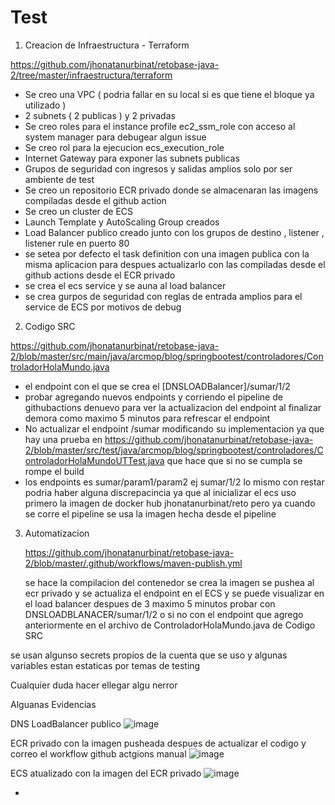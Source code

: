 # Test


1. Creacion de Infraestructura - Terraform 

https://github.com/jhonatanurbinat/retobase-java-2/tree/master/infraestructura/terraform

- Se creo una VPC ( podria fallar en su local si es que tiene el bloque ya utilizado )
- 2 subnets ( 2 publicas ) y 2 privadas
- Se creo roles para el instance profile ec2_ssm_role con acceso al system manager para debugear algun issue
- Se creo rol para la ejecucion ecs_execution_role
- Internet Gateway para exponer las subnets publicas
- Grupos de seguridad con ingresos y salidas amplios solo por ser ambiente de test
- Se creo un repositorio ECR privado donde se almacenaran las imagens compiladas desde el github action
- Se creo un cluster de ECS
- Launch Template y AutoScaling Group creados
- Load Balancer publico creado junto con los grupos de destino , listener , listener rule en puerto 80 
- se setea por defecto el task definition con una imagen publica con la misma aplicacion para despues actualizarlo con las compiladas desde el github actions desde el ECR privado
- se crea el ecs service y se auna al load balancer
- se crea gurpos de seguridad con reglas de entrada amplios para el service de ECS por motivos de debug

2.  Codigo SRC

https://github.com/jhonatanurbinat/retobase-java-2/blob/master/src/main/java/arcmop/blog/springbootest/controladores/ControladorHolaMundo.java

- el endpoint con el que se crea el [DNSLOADBalancer]/sumar/1/2
- probar agregando nuevos endpoints y corriendo el pipeline de githubactions denuevo para ver la actualizacion del endpoint al finalizar
  demora como maximo 5 minutos para refrescar el endpoint
- No actualizar el endpoint /sumar modificando su implementacion ya que hay una prueba en https://github.com/jhonatanurbinat/retobase-java-2/blob/master/src/test/java/arcmop/blog/springbootest/controladores/ControladorHolaMundoUTTest.java  que hace que si no se cumpla se rompe el build
- los endpoints es sumar/param1/param2 ej sumar/1/2 lo mismo con restar  podria haber alguna discrepacincia ya que al inicializar el ecs uso primero la imagen de docker hub jhonatanurbinat/reto pero ya cuando se corre el pipeline se usa la imagen hecha desde el pipeline

3. Automatizacion

   https://github.com/jhonatanurbinat/retobase-java-2/blob/master/.github/workflows/maven-publish.yml

   se hace la compilacion del contenedor se crea la imagen se pushea al ecr privado y se actualiza el endpoint en el ECS y se puede visualizar en el load balancer despues de 3 maximo 5 minutos
   probar con DNSLOADBLANACER/sumar/1/2 o si no con el endpoint que agrego anteriormente en el archivo de ControladorHolaMundo.java
 de Codigo SRC

  se usan algunso secrets propios de la cuenta que se uso y algunas variables estan estaticas por temas de testing

  Cualquier duda hacer ellegar algu nerror 

  Alguanas Evidencias

 DNS LoadBalancer publico
  ![image](https://github.com/user-attachments/assets/185b26da-6b21-40e9-a3cd-23def602e891)

ECR privado con la imagen pusheada despues de actualizar el codigo y correo el workflow github actgions manual
![image](https://github.com/user-attachments/assets/a362806a-c571-47f7-b501-c613871450de)

 ECS atualizado con la imagen del ECR privado
  ![image](https://github.com/user-attachments/assets/c80e1a39-4f50-4829-b834-428956f9766b)


- 
  


